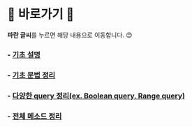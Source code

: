 # :cherry_blossom: 바로가기 :cherry_blossom:
**파란 글씨**를 누르면 해당 내용으로 이동합니다. 😊

### - [기초 설명](./01_intro.md)
### - [기초 문법 정리](./02_basic.md)
### - [다양한 query 정리(ex. Boolean query, Range query)](./03_query.md)



### - [전체 메소드 정리](./methods.md)
